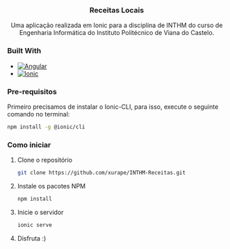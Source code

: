 <!-- 
[![Contributors][contributors-shield]][contributors-url]
[![Forks][forks-shield]][forks-url]
[![Stargazers][stars-shield]][stars-url]
[![Issues][issues-shield]][issues-url]
[![MIT License][license-shield]][license-url]
[![LinkedIn][linkedin-shield]][linkedin-url] -->

<br />
<div align="center">
  <!-- <a href="https://github.com/xurape/INTHM-Receitas">
    <img src="images/logo.png" alt="Logo" width="80" height="80">
  </a> -->

<h3 align="center">Receitas Locais</h3>
  <p align="center">
    Uma aplicação realizada em Ionic para a disciplina de INTHM do curso de Engenharia Informática do Instituto Politécnico de Viana do Castelo.
  </p>
</div>

### Built With

* [![Angular][Angular.io]][Angular-url]
* [![Ionic][Ionic.io]][Ionic-url]

### Pre-requisitos

Primeiro precisamos de instalar o Ionic-CLI, para isso, execute o seguinte comando no terminal:
  ```sh
  npm install -g @ionic/cli
  ```

### Como iniciar

1. Clone o repositório
   ```sh
   git clone https://github.com/xurape/INTHM-Receitas.git
   ```

2. Instale os pacotes NPM
   ```sh
   npm install
   ```

3. Inicie o servidor
   ```sh
   ionic serve
   ```

4. Disfruta :)
   
[contributors-shield]: https://img.shields.io/github/contributors/github_username/repo_name.svg?style=for-the-badge
[contributors-url]: https://github.com/xurape/INTHM-Receitas/graphs/contributors
[forks-shield]: https://img.shields.io/github/forks/github_username/repo_name.svg?style=for-the-badge
[forks-url]: https://github.com/xurape/INTHM-Receitas/network/members
[stars-shield]: https://img.shields.io/github/stars/github_username/repo_name.svg?style=for-the-badge
[stars-url]: https://github.com/xurape/INTHM-Receitas/stargazers
[issues-shield]: https://img.shields.io/github/issues/github_username/repo_name.svg?style=for-the-badge
[issues-url]: https://github.com/xurape/INTHM-Receitas/issues
[license-shield]: https://img.shields.io/github/license/github_username/repo_name.svg?style=for-the-badge
[license-url]: https://github.com/xurape/INTHM-Receitas/blob/master/LICENSE.txt
[linkedin-shield]: https://img.shields.io/badge/-LinkedIn-black.svg?style=for-the-badge&logo=linkedin&colorB=555
[linkedin-url]: https://linkedin.com/in/linkedin_username
[product-screenshot]: images/screenshot.png
[Next.js]: https://img.shields.io/badge/next.js-000000?style=for-the-badge&logo=nextdotjs&logoColor=white
[Next-url]: https://nextjs.org/
[React.js]: https://img.shields.io/badge/React-20232A?style=for-the-badge&logo=react&logoColor=61DAFB
[React-url]: https://reactjs.org/
[Vue.js]: https://img.shields.io/badge/Vue.js-35495E?style=for-the-badge&logo=vuedotjs&logoColor=4FC08D
[Vue-url]: https://vuejs.org/
[Angular.io]: https://img.shields.io/badge/Angular-DD0031?style=for-the-badge&logo=angular&logoColor=white
[Angular-url]: https://angular.io/
[Svelte.dev]: https://img.shields.io/badge/Svelte-4A4A55?style=for-the-badge&logo=svelte&logoColor=FF3E00
[Svelte-url]: https://svelte.dev/
[Laravel.com]: https://img.shields.io/badge/Laravel-FF2D20?style=for-the-badge&logo=laravel&logoColor=white
[Laravel-url]: https://laravel.com
[Bootstrap.com]: https://img.shields.io/badge/Bootstrap-563D7C?style=for-the-badge&logo=bootstrap&logoColor=white
[Bootstrap-url]: https://getbootstrap.com
[JQuery.com]: https://img.shields.io/badge/jQuery-0769AD?style=for-the-badge&logo=jquery&logoColor=white
[JQuery-url]: https://jquery.com 
[Ionic-url]: https://ionic.io 
[Ionic.io]: https://img.shields.io/badge/Ionic-0769AD?style=for-the-badge&logo=ionic&logoColor=white

